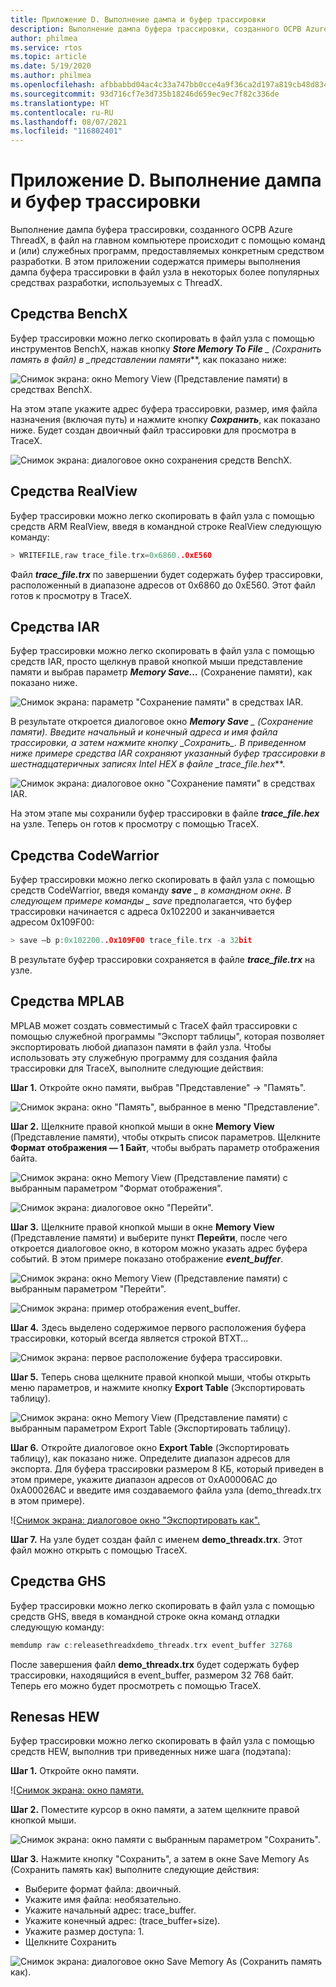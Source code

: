```yaml
---
title: Приложение D. Выполнение дампа и буфер трассировки
description: Выполнение дампа буфера трассировки, созданного ОСРВ Azure ThreadX, в файл на главном компьютере происходит с помощью команд и (или) служебных программ, предоставляемых конкретным средством разработки.
author: philmea
ms.service: rtos
ms.topic: article
ms.date: 5/19/2020
ms.author: philmea
ms.openlocfilehash: afbbabbd04ac4c33a747bb0cce4a9f36ca2d197a819cb48d834429e29fe5572c
ms.sourcegitcommit: 93d716cf7e3d735b18246d659ec9ec7f82c336de
ms.translationtype: HT
ms.contentlocale: ru-RU
ms.lasthandoff: 08/07/2021
ms.locfileid: "116802401"
---
```

# <a name="appendix-d---dumping-and-trace-buffer"></a>Приложение D. Выполнение дампа и буфер трассировки

Выполнение дампа буфера трассировки, созданного ОСРВ Azure ThreadX, в файл на главном компьютере происходит с помощью команд и (или) служебных программ, предоставляемых конкретным средством разработки. В этом приложении содержатся примеры выполнения дампа буфера трассировки в файл узла в некоторых более популярных средствах разработки, используемых с ThreadX. 

## <a name="benchx-tools"></a>Средства BenchX

Буфер трассировки можно легко скопировать в файл узла с помощью инструментов BenchX, нажав кнопку ***Store Memory To File** _ (Сохранить память в файл) в _*_представлении памяти_**, как показано ниже:

![Снимок экрана: окно Memory View (Представление памяти) в средствах BenchX.](./media/user-guide/image642.jpg)

На этом этапе укажите адрес буфера трассировки, размер, имя файла назначения (включая путь) и нажмите кнопку ***Сохранить***, как показано ниже. Будет создан двоичный файл трассировки для просмотра в TraceX.

![Снимок экрана: диалоговое окно сохранения средств BenchX.](./media/user-guide/image643.jpg)

## <a name="realview-tools"></a>Средства RealView

Буфер трассировки можно легко скопировать в файл узла с помощью средств ARM RealView, введя в командной строке RealView следующую команду:

```c 
> WRITEFILE,raw trace_file.trx=0x6860..0xE560
```

Файл ***trace_file.trx*** по завершении будет содержать буфер трассировки, расположенный в диапазоне адресов от 0x6860 до 0xE560. Этот файл готов к просмотру в TraceX.

## <a name="iar-tools"></a>Средства IAR

Буфер трассировки можно легко скопировать в файл узла с помощью средств IAR, просто щелкнув правой кнопкой мыши представление памяти и выбрав параметр ***Memory Save…*** (Сохранение памяти), как показано ниже.

![Снимок экрана: параметр "Сохранение памяти" в средствах IAR.](./media/user-guide/image0_311.jpg)

В результате откроется диалоговое окно ***Memory Save** _ (Сохранение памяти). Введите начальный и конечный адреса и имя файла трассировки, а затем нажмите кнопку _*_Сохранить_*_. В приведенном ниже примере средства IAR сохраняют указанный буфер трассировки в шестнадцатеричных записях Intel HEX в файле _*_trace_file.hex_**.

![Снимок экрана: диалоговое окно "Сохранение памяти" в средствах IAR.](./media/user-guide/image648.jpg)

На этом этапе мы сохранили буфер трассировки в файле ***trace_file.hex*** на узле. Теперь он готов к просмотру с помощью TraceX.

## <a name="codewarrior-tools"></a>Средства CodeWarrior

Буфер трассировки можно легко скопировать в файл узла с помощью средств CodeWarrior, введя команду ***save** _ в командном окне. В следующем примере команды _ *_save_** предполагается, что буфер трассировки начинается с адреса 0x102200 и заканчивается адресом 0x109F00:

```c
> save –b p:0x102200..0x109F00 trace_file.trx -a 32bit
```

В результате буфер трассировки сохраняется в файле ***trace_file.trx*** на узле.

## <a name="mplab-tools"></a>Средства MPLAB

MPLAB может создать совместимый с TraceX файл трассировки с помощью служебной программы "Экспорт таблицы", которая позволяет экспортировать любой диапазон памяти в файл узла. Чтобы использовать эту служебную программу для создания файла трассировки для TraceX, выполните следующие действия:

**Шаг 1.** Откройте окно памяти, выбрав "Представление" -> "Память".

![Снимок экрана: окно "Память", выбранное в меню "Представление".](./media/user-guide/image0_316.jpg)

**Шаг 2.** Щелкните правой кнопкой мыши в окне **Memory View** (Представление памяти), чтобы открыть список параметров. Щелкните **Формат отображения — 1 Байт**, чтобы выбрать параметр отображения байта.

![Снимок экрана: окно Memory View (Представление памяти) с выбранным параметром "Формат отображения".](./media/user-guide/image650.png)

![Снимок экрана: диалоговое окно "Перейти".](./media/user-guide/image651.jpg)

**Шаг 3.** Щелкните правой кнопкой мыши в окне **Memory View** (Представление памяти) и выберите пункт **Перейти**, после чего откроется диалоговое окно, в котором можно указать адрес буфера событий. В этом примере показано отображение **_event_buffer_**.

![Снимок экрана: окно Memory View (Представление памяти) с выбранным параметром "Перейти".](./media/user-guide/image0_312.jpg)

![Снимок экрана: пример отображения event_buffer.](./media/user-guide/image653.png)

**Шаг 4.** Здесь выделено содержимое первого расположения буфера трассировки, который всегда является строкой BTXT...

![Снимок экрана: первое расположение буфера трассировки.](./media/user-guide/image0_313.jpg)

**Шаг 5.** Теперь снова щелкните правой кнопкой мыши, чтобы открыть меню параметров, и нажмите кнопку **Export Table** (Экспортировать таблицу).

![Снимок экрана: окно Memory View (Представление памяти) с выбранным параметром Export Table (Экспортировать таблицу).](./media/user-guide/image0_314.jpg)

**Шаг 6.** Откройте диалоговое окно **Export Table** (Экспортировать таблицу), как показано ниже. Определите диапазон адресов для экспорта. Для буфера трассировки размером 8 КБ, который приведен в этом примере, укажите диапазон адресов от 0xA00006AC до 0xA00026AC и введите имя создаваемого файла узла (demo_threadx.trx в этом примере).

![[Снимок экрана: диалоговое окно "Экспортировать как".](./media/user-guide/image656.jpg)

**Шаг 7.** На узле будет создан файл с именем **demo_threadx.trx**. Этот файл можно открыть с помощью TraceX.

## <a name="ghs-tools"></a>Средства GHS

Буфер трассировки можно легко скопировать в файл узла с помощью средств GHS, введя в командной строке окна команд отладки следующую команду:

```c
memdump raw c:releasethreadxdemo_threadx.trx event_buffer 32768
```

После завершения файл **demo_threadx.trx** будет содержать буфер трассировки, находящийся в event_buffer, размером 32 768 байт. Теперь его можно будет просмотреть с помощью TraceX.

## <a name="renesas-hew"></a>Renesas HEW

Буфер трассировки можно легко скопировать в файл узла с помощью средств HEW, выполнив три приведенных ниже шага (подэтапа):

**Шаг 1.** Откройте окно памяти.

![[Снимок экрана: окно памяти.](./media/user-guide/image657.jpg)

**Шаг 2.** Поместите курсор в окно памяти, а затем щелкните правой кнопкой мыши.

![Снимок экрана: окно памяти с выбранным параметром "Сохранить".](./media/user-guide/image0_315.jpg)

**Шаг 3.** Нажмите кнопку "Сохранить", а затем в окне Save Memory As (Сохранить память как) выполните следующие действия:

- Выберите формат файла: двоичный.
- Укажите имя файла: необязательно.
- Укажите начальный адрес: trace_buffer.
- Укажите конечный адрес: (trace_buffer+size).
- Укажите размер доступа: 1.
- Щелкните Сохранить

![Снимок экрана: диалоговое окно Save Memory As (Сохранить память как).](./media/user-guide/image659.jpg)